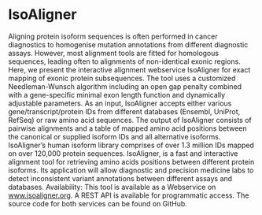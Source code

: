 # IsoAligner

Aligning protein isoform sequences is often performed in cancer diagnostics to homogenise mutation
annotations from different diagnostic assays. However, most alignment tools are fitted for homologous
sequences, leading often to alignments of non-identical exonic regions. Here, we present the interactive
alignment webservice IsoAligner for exact mapping of exonic protein subsequences. The tool uses a
customized Needleman-Wunsch algorithm including an open gap penalty combined with a gene-specific
minimal exon length function and dynamically adjustable parameters. As an input, IsoAligner accepts
either various gene/transcript/protein IDs from different databases (Ensembl, UniProt, RefSeq) or
raw amino acid sequences. The output of IsoAligner consists of pairwise alignments and a table
of mapped amino acid positions between the canonical or supplied isoform IDs and all alternative
isoforms. IsoAligner’s human isoform library comprises of over 1.3 million IDs mapped on over
120,000 protein sequences. IsoAligner, is a fast and interactive alignment tool for retrieving amino
acids positions between different protein isoforms. Its application will allow diagnostic and precision
medicine labs to detect inconsistent variant annotations between different assays and databases.
Availability: This tool is available as a Webservice on www.isoaligner.org. A REST API is available
for programmatic access. The source code for both services can be found on GitHub.
